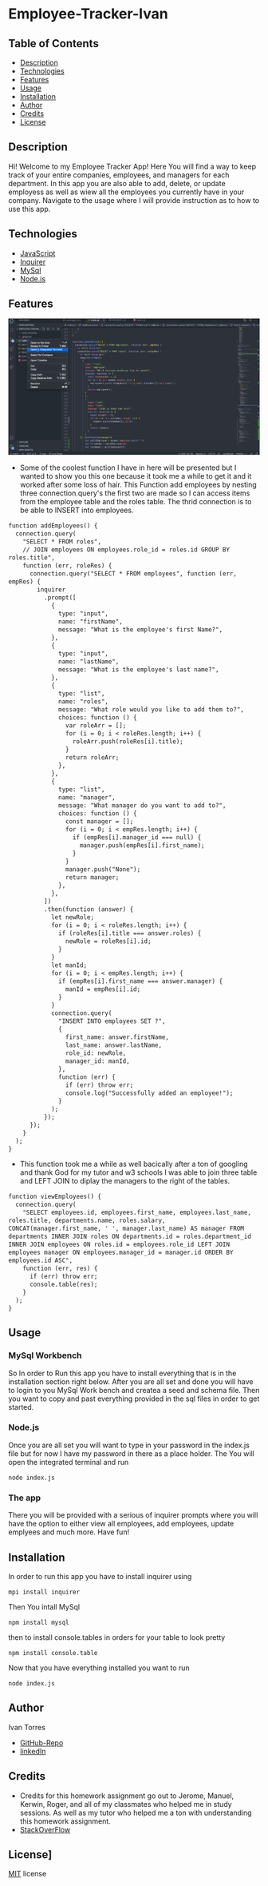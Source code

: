 # Employee-Tracker-Ivan

## Table of Contents
* [Description](#Description)
* [Technologies](#Technologies)
* [Features](#Features)
* [Usage](#Usage)
* [Installation](#Installation)
* [Author](#Author)
* [Credits](#Credits)
* [License](#License)

## Description 
Hi! Welcome to my Employee Tracker App! Here You will find a way to keep track of your entire companies, employees, and managers for each department. In this app you are also able to add, delete, or update employess as well as wiew all the employees you currently have in your company. Navigate to the usage where I will provide instruction as to how to use this app. 


## Technologies
* [JavaScript](https://www.w3schools.com/js/)
* [Inquirer](https://www.npmjs.com/package/inquirer)
* [MySql](https://nodejs.dev/learn/the-nodejs-fs-module)
* [Node.js](https://nodejs.org/en/)



## Features
![Employee-Tracker-gif](./assets/Employee-Tracker3.gif)

* Some of the coolest function I have in here will be presented but I wanted to show you this one because it took me a while to get it and it worked after some loss of hair. This Function add employees by nesting three connection.query's the first two are made so I can access items from the employee table and the roles table. The thrid connection is to be able to INSERT into employees. 
```
function addEmployees() {
  connection.query(
    "SELECT * FROM roles",
    // JOIN employees ON employees.role_id = roles.id GROUP BY roles.title",
    function (err, roleRes) {
      connection.query("SELECT * FROM employees", function (err, empRes) {
        inquirer
          .prompt([
            {
              type: "input",
              name: "firstName",
              message: "What is the employee's first Name?",
            },
            {
              type: "input",
              name: "lastName",
              message: "What is the employee's last name?",
            },
            {
              type: "list",
              name: "roles",
              message: "What role would you like to add them to?",
              choices: function () {
                var roleArr = [];
                for (i = 0; i < roleRes.length; i++) {
                  roleArr.push(roleRes[i].title);
                }
                return roleArr;
              },
            },
            {
              type: "list",
              name: "manager",
              message: "What manager do you want to add to?",
              choices: function () {
                const manager = [];
                for (i = 0; i < empRes.length; i++) {
                  if (empRes[i].manager_id === null) {
                    manager.push(empRes[i].first_name);
                  }
                }
                manager.push("None");
                return manager;
              },
            },
          ])
          .then(function (answer) {
            let newRole;
            for (i = 0; i < roleRes.length; i++) {
              if (roleRes[i].title === answer.roles) {
                newRole = roleRes[i].id;
              }
            }
            let manId;
            for (i = 0; i < empRes.length; i++) {
              if (empRes[i].first_name === answer.manager) {
                manId = empRes[i].id;
              }
            }
            connection.query(
              "INSERT INTO employees SET ?",
              {
                first_name: answer.firstName,
                last_name: answer.lastName,
                role_id: newRole,
                manager_id: manId,
              },
              function (err) {
                if (err) throw err;
                console.log("Successfully added an employee!");
              }
            );
          });
      });
    }
  );
}
  ```


* This function took me a while as well bacically after a ton of googling and thank God for my tutor and w3 schools I was able to join three table and LEFT JOIN to diplay the managers to the right of the tables. 

```
function viewEmployees() {
  connection.query(
    "SELECT employees.id, employees.first_name, employees.last_name, roles.title, departments.name, roles.salary, CONCAT(manager.first_name, ' ', manager.last_name) AS manager FROM departments INNER JOIN roles ON departments.id = roles.department_id INNER JOIN employees ON roles.id = employees.role_id LEFT JOIN employees manager ON employees.manager_id = manager.id ORDER BY employees.id ASC",
    function (err, res) {
      if (err) throw err;
      console.table(res);
    }
  );
}
```



## Usage
### MySql Workbench
So In order to Run this app you have to install everything that is in the installation section right below. After you are all set and done you will have to login to you MySql Work bench and createa a seed and schema file. Then you want to copy and past everything provided in the sql files in order to get started. 

### Node.js
Once you are all set you will want to type in your password in the index.js file but for now I have my password in there as a place holder. The You will open the integrated terminal and run 
```
node index.js
```

### The app
There you will be provided with a serious of inquirer prompts where you will have the option to either view all employees, add employees, update emplyees and much more. Have fun! 

## Installation
In order to run this app you have to install inquirer using 
```
mpi install inquirer
```
Then You intall MySql

```
npm install mysql
```

then to install console.tables in orders for your table to look pretty
```
npm install console.table
```
Now that you have everything installed you want to run 
```
node index.js
```

## Author
Ivan Torres
* [GitHub-Repo](https://github.com/IvanTorresMia/READme-project-Ivan)
* [linkedIn](www.linkedin.com/in/ivan-torres-0828931b2)

## Credits
* Credits for this homework assignment go out to Jerome, Manuel, Kerwin, Roger, and all of my classmates who helped me in study sessions. As well as my tutor who helped me a ton with understanding this homework assignment. 
* [StackOverFlow](https://stackoverflow.com/)




## License]
[MIT](https://choosealicense.com/licenses/mit/#) license 